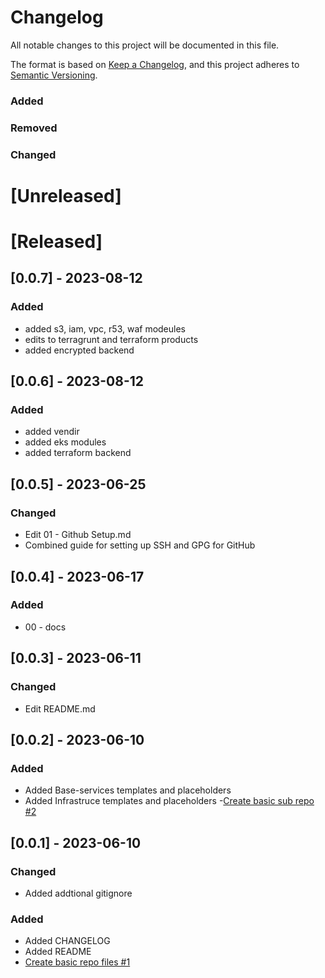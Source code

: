 # Changelog

All notable changes to this project will be documented in this file.

The format is based on [Keep a Changelog](https://keepachangelog.com/en/1.0.0/),
and this project adheres to [Semantic Versioning](https://semver.org/spec/v2.0.0.html).

### Added 
### Removed
### Changed

# [Unreleased]

# [Released]

## [0.0.7] - 2023-08-12
### Added
- added s3, iam, vpc, r53, waf modeules
- edits to terragrunt and terraform products
- added encrypted backend

## [0.0.6] - 2023-08-12
### Added
- added vendir
- added eks modules
- added terraform backend

## [0.0.5] - 2023-06-25
### Changed
- Edit 01 - Github Setup.md
- Combined guide for setting up SSH and GPG for GitHub

## [0.0.4] - 2023-06-17
### Added
- 00 - docs

## [0.0.3] - 2023-06-11
### Changed
- Edit README.md

## [0.0.2] - 2023-06-10
### Added
- Added Base-services templates and placeholders
- Added Infrastruce templates and placeholders
-[Create basic sub repo #2](https://github.com/betterthanbot-cloud/astrid/issues/2)

## [0.0.1] - 2023-06-10
### Changed
- Added addtional gitignore
### Added
- Added CHANGELOG
- Added README
- [Create basic repo files #1](https://github.com/betterthanbot-cloud/astrid/issues/1)
